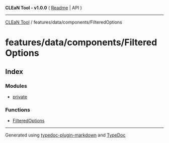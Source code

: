 **CLEaN Tool - v1.0.0** ( [Readme](../../../../README.md) \| API )

***

[CLEaN Tool](../../../../modules.md) / features/data/components/FilteredOptions

# features/data/components/FilteredOptions

## Index

### Modules

- [private](private/README.md)

### Functions

- [FilteredOptions](functions/FilteredOptions.md)

***

Generated using [typedoc-plugin-markdown](https://www.npmjs.com/package/typedoc-plugin-markdown) and [TypeDoc](https://typedoc.org/)
